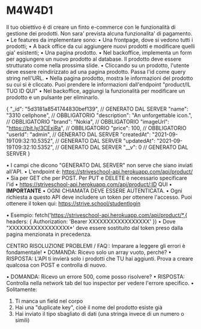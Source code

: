 # M4W4D1
Il tuo obiettivo è di creare un finto e-commerce con le funzionalità di gestione dei prodotti. Non sara' prevista alcuna funzionalita' di pagamento.
• Le features da implementare sono:
  • Una frontpage, dove si vedono tutti i prodotti;
  • A back office da cui aggiungere nuovi prodotti e modificare quelli gia' esistenti;
  • Una pagina prodotto.
• Nel backoffice, implementa un form per aggiungere un nuovo prodotto al database. Il prodotto deve essere strutturato come nella prossima slide.
• Cliccando su un prodotto, l'utente deve essere reindirizzato ad una pagina prodotto. Passa l'id come query string nell'URL.
• Nella pagina prodotto, mostra le informazioni del prodotto su cui si è cliccato. Puoi prendere le informazioni dall'endpoint "product/IL TUO ID QUI"
• Nel backoffice, aggiungi la funzionalità per modificare un prodotto e un pulsante per eliminarlo.

{
  "_id": "5d3181a8541744830bef139", // GENERATO DAL SERVER
  "name": "3310 cellphone", // OBBLIGATORIO
  "description": "An unforgettable icon.", // OBBLIGATORIO
  "brand": "Nokia", // OBBLIGATORIO
  "imageUrl": "https://bit.ly/3CExjRa", // OBBLIGATORIO
  "price": 100, // OBBLIGATORIO
  "userId": "admin", // GENERATO DAL SERVER
  "createdAt": "2021-09-19T09:32:10.5352", // GENERATO DAL SERVER
  "updatedAt": "2021-09-19T09:32:10.5352", // GENERATO DAL SERVER
  "__v": 0 // GENERATO DAL SERVER
}

• I campi che dicono "GENERATO DAL SERVER" non serve che siano inviati all'API.
• L'endpoint è: https://striveschool-api.herokuapp.com/api/product/
• Sia per GET che per POST. Per PUT e DELETE è necessario specificare l'id
• https://striveschool-api.herokuapp.com/api/product/:ID QUI
• **IMPORTANTE**
• OGNI CHIAMATA DEVE ESSERE AUTENTICATA.
• Ogni richiesta a questo API deve includere un token per ottenere l'accesso. Puoi ottenere il token qui: https://strive.school/studentlogin

• Esempio:
fetch('https://striveschool-api.herokuapp.com/api/product/*,{
headers: {
Authorization: 'Bearer XXXXXXXXXXXXXXXXX'
})
• Dove "XXXXXXXXXXXXXXXXX*' deve essere sostituito dal token preso dalla pagina menzionata in precedenza.

CENTRO RISOLUZIONE PROBLEMI / FAQ::
Imparare a leggere gli errori è fondamentale!
• DOMANDA: Ricevo solo un array vuoto, perché?
• RISPOSTA: L'API ti invierà solo i prodotti che TU hai aggiunti. Prova a creare qualcosa con POST e controlla di nuovo.

• DOMANDA: Ricevo un errore 500, come posso risolvere?
• RISPOSTA: Controlla nella network tab del tuo inspector per vedere l'errore specifico.
• Solitamente:
  1. Ti manca un field nel corpo
  2. Hai una "duplicate key", cioè il nome del prodotto esiste già
  3. Hai inviato il tipo sbagliato di dati (una stringa invece di un numero o simili)
